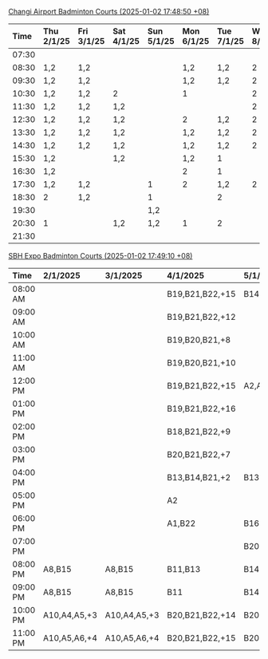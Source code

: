 [Changi Airport Badminton Courts (2025-01-02 17:48:50 +08)](https://www.carc.org.sg/FacilityBooking.aspx)

| Time   | Thu 2/1/25   | Fri 3/1/25   | Sat 4/1/25   | Sun 5/1/25   | Mon 6/1/25   | Tue 7/1/25   | Wed 8/1/25   |
|:-------|:-------------|:-------------|:-------------|:-------------|:-------------|:-------------|:-------------|
| 07:30  |              |              |              |              |              |              |              |
| 08:30  | 1,2          | 1,2          |              |              | 1,2          | 1,2          | 2            |
| 09:30  | 1,2          | 1,2          |              |              | 1,2          | 1,2          | 2            |
| 10:30  | 1,2          | 1,2          | 2            |              | 1            |              | 2            |
| 11:30  | 1,2          | 1,2          | 1,2          |              |              |              | 2            |
| 12:30  | 1,2          | 1,2          | 1,2          |              | 2            | 1,2          | 2            |
| 13:30  | 1,2          | 1,2          | 1,2          |              | 1,2          | 1,2          | 2            |
| 14:30  | 1,2          | 1,2          | 1,2          |              | 1,2          | 1,2          | 2            |
| 15:30  | 1,2          |              | 1,2          |              | 1,2          | 1            |              |
| 16:30  | 1,2          |              |              |              | 2            | 1            |              |
| 17:30  | 1,2          | 1,2          |              | 1            | 2            | 1,2          | 2            |
| 18:30  | 2            | 1,2          |              | 1            |              | 2            |              |
| 19:30  |              |              |              | 1,2          |              |              |              |
| 20:30  | 1            |              | 1,2          | 1,2          | 1            | 2            |              |
| 21:30  |              |              |              |              |              |              |              |

[SBH Expo Badminton Courts (2025-01-02 17:49:10 +08)](https://singaporebadmintonhall.getomnify.com/widgets/O3MRKGBH359GA55KHMG1RD)

| Time     | 2/1/2025     | 3/1/2025     | 4/1/2025        | 5/1/2025        | 6/1/2025        | 7/1/2025        | 8/1/2025        |
|:---------|:-------------|:-------------|:----------------|:----------------|:----------------|:----------------|:----------------|
| 08:00 AM |              |              | B19,B21,B22,+15 | B14,B15,B16,+3  | B19,B20,B21,+8  | B19,B21,B22,+14 | B19,B21,B22,+19 |
| 09:00 AM |              |              | B19,B21,B22,+12 |                 |                 | B19,B21,B22,+14 | B19,B21,B22,+19 |
| 10:00 AM |              |              | B19,B20,B21,+8  |                 |                 | B19,B21,B22,+19 | B19,B21,B22,+18 |
| 11:00 AM |              |              | B19,B20,B21,+10 |                 |                 | B19,B21,B22,+19 | B19,B21,B22,+18 |
| 12:00 PM |              |              | B19,B21,B22,+15 | A2,A4,B17       |                 | B19,B21,B22,+16 | B19,B21,B22,+19 |
| 01:00 PM |              |              | B19,B21,B22,+16 |                 | B20,B21,B22,+2  | B20,B21,B22,+15 | B19,B21,B22,+19 |
| 02:00 PM |              |              | B18,B21,B22,+9  |                 |                 | B20,B21,B22,+17 | B19,B21,B22,+17 |
| 03:00 PM |              |              | B20,B21,B22,+7  |                 |                 | B15,B17,B18,+12 | B16,B19,B21,+6  |
| 04:00 PM |              |              | B13,B14,B21,+2  | B13,B14         |                 | B13,B14,B15,+10 | B15,B16,B21,+4  |
| 05:00 PM |              |              | A2              |                 |                 | B13,B14,B15,+9  |                 |
| 06:00 PM |              |              | A1,B22          | B16             |                 | A10,B11,B12,+6  |                 |
| 07:00 PM |              |              |                 | B20,B21,B22,+2  | A10,B15,B21,+2  | B12,B19,B20,+8  | A5,B16,B22,+1   |
| 08:00 PM | A8,B15       | A8,B15       | B11,B13         | B14,B15,B16,+5  | B17,B18,B22,+8  |                 |                 |
| 09:00 PM | A8,B15       | A8,B15       | B11             | B14,B15,B16,+7  | B17,B20,B22,+11 |                 |                 |
| 10:00 PM | A10,A4,A5,+3 | A10,A4,A5,+3 | B20,B21,B22,+14 | B20,B21,B22,+16 | A10,A8,A9,+7    | A10,A8,A9,+7    | A7,A8,A9,+6     |
| 11:00 PM | A10,A5,A6,+4 | A10,A5,A6,+4 | B20,B21,B22,+15 | B20,B21,B22,+16 | A10,A8,A9,+7    | A10,A8,A9,+7    | A10,A8,A9,+7    |

